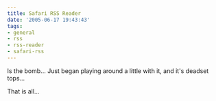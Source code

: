 ```yaml
---
title: Safari RSS Reader
date: '2005-06-17 19:43:43'
tags:
- general
- rss
- rss-reader
- safari-rss
---
```


Is the bomb... Just began playing around a little with it, and it's deadset tops...

That is all...
